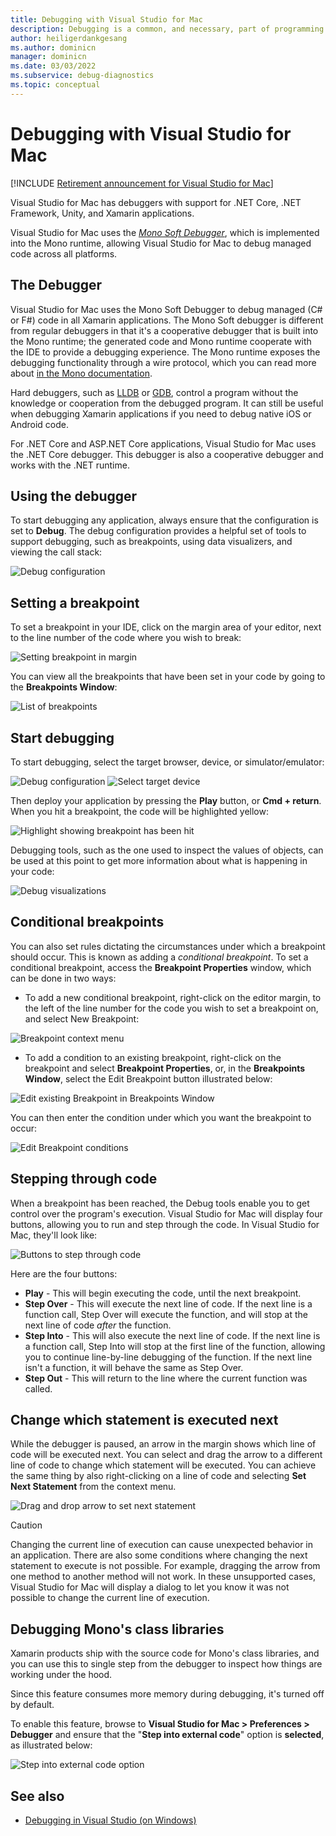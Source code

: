 ```yaml
---
title: Debugging with Visual Studio for Mac
description: Debugging is a common, and necessary, part of programming. As a mature IDE, Visual Studio for Mac contains a whole suite of features to make debugging easy. From safe debugging, to data visualization, this article will explain how to use the full potential of debugging in Visual Studio for Mac.
author: heiligerdankgesang 
ms.author: dominicn
manager: dominicn
ms.date: 03/03/2022
ms.subservice: debug-diagnostics
ms.topic: conceptual
---
```

# Debugging with Visual Studio for Mac

 [!INCLUDE [Retirement announcement for Visual Studio for Mac](includes/vsmac-retirement.md)]

Visual Studio for Mac has debuggers with support for .NET Core, .NET Framework, Unity, and Xamarin applications.

Visual Studio for Mac uses the [*Mono Soft Debugger*](https://www.mono-project.com/docs/advanced/runtime/docs/soft-debugger/), which is implemented into the Mono runtime, allowing Visual Studio for Mac to debug managed code across all platforms.

## The Debugger

Visual Studio for Mac uses the Mono Soft Debugger to debug managed (C# or F#) code in all Xamarin applications. The Mono Soft debugger is different from regular debuggers in that it's a cooperative debugger that is built into the Mono runtime; the generated code and Mono runtime cooperate with the IDE to provide a debugging experience. The Mono runtime exposes the debugging functionality through a wire protocol, which you can read more about [in the Mono documentation](https://www.mono-project.com/docs/advanced/runtime/docs/soft-debugger-wire-format/).

Hard debuggers, such as [LLDB](http://lldb.llvm.org/index.html) or [GDB](https://www.gnu.org/software/gdb/), control a program without the knowledge or cooperation from the debugged program. It can still be useful when debugging Xamarin applications if you need to debug native iOS or Android code.

For .NET Core and ASP.NET Core applications, Visual Studio for Mac uses the .NET Core debugger. This debugger is also a cooperative debugger and works with the .NET runtime.

## Using the debugger

To start debugging any application, always ensure that the configuration is set to  **Debug**. The debug configuration provides a helpful set of tools to support debugging, such as breakpoints, using data visualizers, and viewing the call stack:

![Debug configuration](media/debugging-image_0.png)

## Setting a breakpoint

To set a breakpoint in your IDE, click on the margin area of your editor, next to the line number of the code where you wish to break:

![Setting breakpoint in margin](media/debugging-image0.png)

You can view all the breakpoints that have been set in your code by going to the  **Breakpoints Window**:

![List of breakpoints](media/debugging-image0a.png)

## Start debugging

To start debugging, select the target browser, device, or simulator/emulator:

![Debug configuration](media/debugging-image_0.png)
![Select target device](media/debugging-image1.png)

Then deploy your application by pressing the  **Play** button, or  **Cmd + return**. When you hit a breakpoint, the code will be highlighted yellow:

![Highlight showing breakpoint has been hit](media/debugging-image2.png)

Debugging tools, such as the one used to inspect the values of objects, can be used at this point to get more information about what is happening in your code:

![Debug visualizations](media/debugging-image3.png)

## Conditional breakpoints

You can also set rules dictating the circumstances under which a breakpoint should occur. This is known as adding a *conditional breakpoint*. To set a conditional breakpoint, access the  **Breakpoint Properties** window, which can be done in two ways:

* To add a new conditional breakpoint, right-click on the editor margin, to the left of the line number for the code you wish to set a breakpoint on, and select New Breakpoint:

 ![Breakpoint context menu](media/debugging-image4.png)

* To add a condition to an existing breakpoint, right-click on the breakpoint and select  **Breakpoint Properties**, or, in the  **Breakpoints Window**, select the Edit Breakpoint button illustrated below:

 ![Edit existing Breakpoint in Breakpoints Window](media/debugging-image5.png)

You can then enter the condition under which you want the breakpoint to occur:

 ![Edit Breakpoint conditions](media/debugging-image6.png)

## Stepping through code

When a breakpoint has been reached, the Debug tools enable you to get control over the program's execution. Visual Studio for Mac will display four buttons, allowing you to run and step through the code. In Visual Studio for Mac, they'll look like:

 ![Buttons to step through code](media/debugging-image7.png)

Here are the four buttons:

* **Play** - This will begin executing the code, until the next breakpoint.
* **Step Over** - This will execute the next line of code. If the next line is a function call, Step Over will execute the function, and will stop at the next line of code *after* the function.
* **Step Into** - This will also execute the next line of code. If the next line is a function call, Step Into will stop at the first line of the function, allowing you to continue line-by-line debugging of the function. If the next line isn't a function, it will behave the same as Step Over.
* **Step Out** - This will return to the line where the current function was called.

## Change which statement is executed next

While the debugger is paused, an arrow in the margin shows which line of code will be executed next. You can select and drag the arrow to a different line of code to change which statement will be executed. You can achieve the same thing by also right-clicking on a line of code and selecting **Set Next Statement** from the context menu.

![Drag and drop arrow to set next statement](media/debugger-drag-setnextstatement.gif)

> [!CAUTION]
> Changing the current line of execution can cause unexpected behavior in an application. There are also some conditions where changing the next statement to execute is not possible. For example, dragging the arrow from one method to another method will not work. In these unsupported cases, Visual Studio for Mac will display a dialog to let you know it was not possible to change the current line of execution. 

## Debugging Mono's class libraries

Xamarin products ship with the source code for Mono's class libraries, and you can use this to single step from the debugger to inspect how things are working under the hood.

Since this feature consumes more memory during debugging, it's turned off by default.

To enable this feature, browse to  **Visual Studio for Mac > Preferences > Debugger** and ensure that the "**Step into external code**" option is **selected**, as illustrated below:

![Step into external code option](media/debugging-image8.png)

## See also

- [Debugging in Visual Studio (on Windows)](/visualstudio/debugger/)
